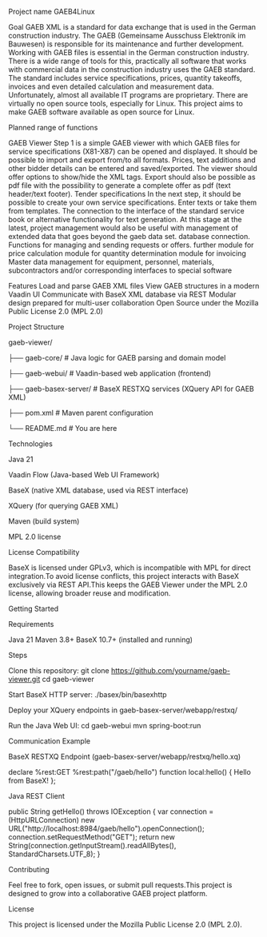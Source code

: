 Project name
GAEB4Linux

Goal
GAEB XML is a standard for data exchange that is used in the German construction industry. The GAEB (Gemeinsame Ausschuss Elektronik
im Bauwesen) is responsible for its maintenance and further development.
Working with GAEB files is essential in the German construction industry. There is a wide range of tools for this, practically all
software that works with commercial data in the construction industry uses the GAEB standard. The standard includes service
specifications, prices, quantity takeoffs, invoices and even detailed calculation and measurement data. Unfortunately, almost all
available IT programs are proprietary. There are virtually no open source tools, especially for Linux.
This project aims to make GAEB software available as open source for Linux.

Planned range of functions

GAEB Viewer
Step 1 is a simple GAEB viewer with which GAEB files for service specifications (X81-X87) can be opened and displayed. It should be
possible to import and export from/to all formats. Prices, text additions and other bidder details can be entered and saved/exported.
The viewer should offer options to show/hide the XML tags. Export should also be possible as pdf file with the possibility to generate
a complete offer as pdf (text header/text footer).
Tender specifications
In the next step, it should be possible to create your own service specifications. Enter texts or take them from templates. The
connection to the interface of the standard service book or alternative functionality for text generation.
At this stage at the latest, project management would also be useful with management of extended data that goes beyond the gaeb data set. database connection.
Functions for managing and sending requests or offers.
further
module for price calculation
module for quantity determination
module for invoicing
Master data management for equipment, personnel, materials, subcontractors and/or corresponding interfaces to special software

Features
Load and parse GAEB XML files
View GAEB structures in a modern Vaadin UI
Communicate with BaseX XML database via REST
Modular design prepared for multi-user collaboration
Open Source under the Mozilla Public License 2.0 (MPL 2.0)

Project Structure

gaeb-viewer/

├── gaeb-core/            # Java logic for GAEB parsing and domain model

├── gaeb-webui/           # Vaadin-based web application (frontend)

├── gaeb-basex-server/    # BaseX RESTXQ services (XQuery API for GAEB XML)

├── pom.xml               # Maven parent configuration

└── README.md             # You are here

Technologies

Java 21

Vaadin Flow (Java-based Web UI Framework)

BaseX (native XML database, used via REST interface)

XQuery (for querying GAEB XML)

Maven (build system)

MPL 2.0 license

License Compatibility

BaseX is licensed under GPLv3, which is incompatible with MPL for direct integration.To avoid license conflicts, this project interacts with BaseX exclusively via REST API.This keeps the GAEB Viewer under the MPL 2.0 license, allowing broader reuse and modification.

Getting Started

Requirements

Java 21
Maven 3.8+
BaseX 10.7+ (installed and running)

Steps

Clone this repository:
git clone https://github.com/yourname/gaeb-viewer.git
cd gaeb-viewer

Start BaseX HTTP server:
./basex/bin/basexhttp

Deploy your XQuery endpoints in gaeb-basex-server/webapp/restxq/

Run the Java Web UI:
cd gaeb-webui
mvn spring-boot:run

Communication Example

BaseX RESTXQ Endpoint (gaeb-basex-server/webapp/restxq/hello.xq)

declare
  %rest:GET
  %rest:path("/gaeb/hello")
function local:hello() {
  <message>Hello from BaseX!</message>
};

Java REST Client

public String getHello() throws IOException {
    var connection = (HttpURLConnection)
        new URL("http://localhost:8984/gaeb/hello").openConnection();
    connection.setRequestMethod("GET");
    return new String(connection.getInputStream().readAllBytes(), StandardCharsets.UTF_8);
}

Contributing

Feel free to fork, open issues, or submit pull requests.This project is designed to grow into a collaborative GAEB project platform.

License

This project is licensed under the Mozilla Public License 2.0 (MPL 2.0).

